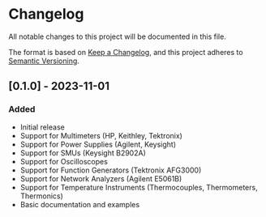 # Changelog

All notable changes to this project will be documented in this file.

The format is based on [Keep a Changelog](https://keepachangelog.com/en/1.0.0/),
and this project adheres to [Semantic Versioning](https://semver.org/spec/v2.0.0.html).

## [0.1.0] - 2023-11-01

### Added

- Initial release
- Support for Multimeters (HP, Keithley, Tektronix)
- Support for Power Supplies (Agilent, Keysight)
- Support for SMUs (Keysight B2902A)
- Support for Oscilloscopes
- Support for Function Generators (Tektronix AFG3000)
- Support for Network Analyzers (Agilent E5061B)
- Support for Temperature Instruments (Thermocouples, Thermometers, Thermonics)
- Basic documentation and examples
